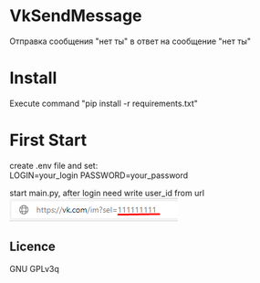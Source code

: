 # VkSendMessage
Отправка сообщения "нет ты" в ответ на сообщение "нет ты"

# Install

Execute command "pip install -r requirements.txt"

# First Start

create .env file and set:  
LOGIN=your_login
PASSWORD=your_password

start main.py, after login need write user_id from url  
![alt text](get_id.png "get user id")

## Licence

GNU GPLv3q
